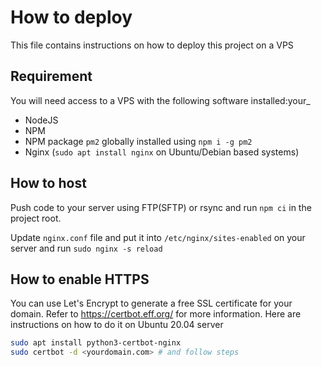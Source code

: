 # How to deploy

This file contains instructions on how to deploy this project on a VPS

## Requirement

You will need access to a VPS with the following software installed:your_
- NodeJS
- NPM
- NPM package `pm2` globally installed using `npm i -g pm2`
- Nginx (`sudo apt install nginx` on Ubuntu/Debian based systems)

## How to host
Push code to your server using FTP(SFTP) or rsync and run `npm ci` in the project root.

Update `nginx.conf` file and put it into `/etc/nginx/sites-enabled` on your server and run `sudo nginx -s reload`

## How to enable HTTPS
You can use Let's Encrypt to generate a free SSL certificate for your domain. Refer to https://certbot.eff.org/ for more information. Here are instructions on how to do it on Ubuntu 20.04 server

```bash
sudo apt install python3-certbot-nginx
sudo certbot -d <yourdomain.com> # and follow steps
```
